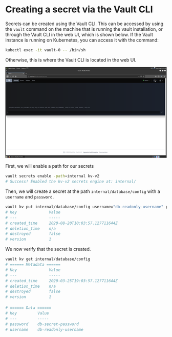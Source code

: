 # Creating a secret via the Vault CLI

Secrets can be created using the Vault CLI. This can be accessed by using the `vault` command on the machine that is running the vault installation, or through the Vault CLI in the web UI, which is shown below. If the Vault instance is running on Kubernetes, you can access it with the command:

```bash
kubectl exec -it vault-0 -- /bin/sh
```

Otherwise, this is where the Vault CLI is located in the web UI.

![Vault CLI in Web UI](../static/kv_secret/vault_cli/web_cli.png)

First, we will enable a path for our secrets

```bash
vault secrets enable -path=internal kv-v2
# Success! Enabled the kv-v2 secrets engine at: internal/
```

Then, we will create a secret at the path `internal/database/config` with a `username` and `password`.

```bash
vault kv put internal/database/config username="db-readonly-username" password="db-secret-password"
# Key              Value
# ---              -----
# created_time     2020-08-20T10:03:57.127711644Z
# deletion_time    n/a
# destroyed        false
# version          1
```

We now verify that the secret is created.

```bash
vault kv get internal/database/config
# ====== Metadata ======
# Key              Value
# ---              -----
# created_time     2020-03-25T19:03:57.127711644Z
# deletion_time    n/a
# destroyed        false
# version          1

# ====== Data ======
# Key         Value
# ---         -----
# password    db-secret-password
# username    db-readonly-username
```
